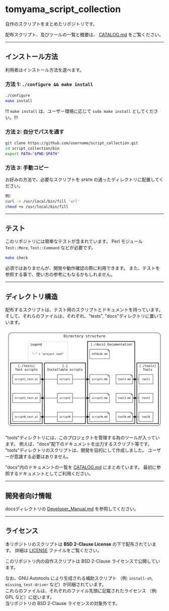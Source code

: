 # tomyama_script_collection

自作のスクリプトをまとめたリポジトリです。

配布スクリプト、及びツールの一覧と概要は、 [CATALOG.md](./docs/CATALOG.md) をご覧ください。

* * *

## インストール方法

利用者はインストール方法を選べます。

### 方法 1: `./configure && make install`
```sh
./configure
make install
```
!!! `make install` は、ユーザー環境に応じて `sudo make install` としてください。!!!

### 方法 2: 自分でパスを通す
```sh
git clone https://github.com/username/script_collection.git
cd script_collection/bin
export PATH="$PWD:$PATH"
```

### 方法 3: 手動コピー
お好みの方法で、必要なスクリプトを `$PATH` の通ったディレクトリに配置してください。

```sh
例）
curl -o /usr/local/bin/fill 'url'
chmod +x /usr/local/bin/fill
```

* * *

## テスト

このリポジトリには簡単なテストが含まれています。
Perl モジュール `Test::More`, `Test::Command` などが必要です。

```sh
make check
```

必須ではありませんが、開発や動作確認の際に利用できます。
また、テストを参照する事で、使い方の参考にもなるかもしれません。

* * *

## ディレクトリ構造

配布するスクリプトは、テスト用のスクリプトとドキュメントを持っています。
そして、それらのファイルは、それぞれ、"tests", "docs"ディレクトリに置いています。

![ディレクトリ構造図](docs/README_dir_struct.svg)

"tools"ディレクトリには、このプロジェクトを管理する為のツールが入っています。
例えば、"docs"配下のドキュメントを出力するスクリプト等です。
"tools"ディレクトリのスクリプトは、開発を目的にして作成しました。
ユーザーが意識する必要はありません。

"docs"内のドキュメントの一覧を [CATALOG.md](./docs/CATALOG.md) にまとめています。
最初に参照するドキュメントとしてご利用ください。

* * *

## 開発者向け情報

docsディレクトリの [Developer_Manual.md](docs/Developer_Manual.md) を参照してください。

* * *

## ライセンス

本リポジトリのスクリプトは **BSD 2-Clause License** の下で配布されています。
詳細は [LICENSE](./LICENSE) ファイルをご覧ください。


このリポジトリ内の自作スクリプトは BSD 2-Clause ライセンスで公開しています。

なお、GNU Autotools により生成される補助スクリプト
（例: `install-sh`, `missing`, `test-driver` など）が同梱されています。  
これらのファイルは、それぞれのファイル先頭に記載されたライセンス
（例: GPL など）に従います。  
当リポジトリの BSD 2-Clause ライセンスの対象外です。
